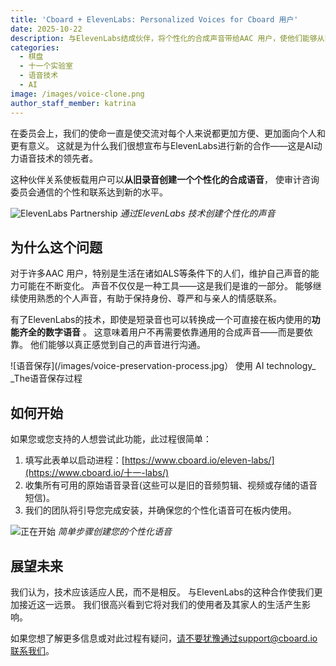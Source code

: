 ```yaml
---
title: 'Cboard + ElevenLabs: Personalized Voices for Cboard 用户'
date: 2025-10-22
description: 与ElevenLabs结成伙伴，将个性化的合成声音带给AAC 用户，使他们能够从旧录制中创建自定义声音。
categories:
  - 棋盘
  - 十一个实验室
  - 语音技术
  - AI
image: /images/voice-clone.png
author_staff_member: katrina
---
```


在委员会上，我们的使命一直是使交流对每个人来说都更加方便、更加面向个人和更有意义。 这就是为什么我们很想宣布与ElevenLabs进行新的合作——这是AI动力语音技术的领先者。

这种伙伴关系使板载用户可以**从旧录音创建一个个性化的合成语音**， 使审计咨询委员会通信的个性和联系达到新的水平。

![ElevenLabs Partnership](/images/elevenlabs-cboard.png) _通过ElevenLabs 技术创建个性化的声音_

## 为什么这个问题

对于许多AAC 用户，特别是生活在诸如ALS等条件下的人们，维护自己声音的能力可能在不断变化。 声音不仅仅是一种工具——这是我们是谁的一部分。 能够继续使用熟悉的个人声音，有助于保持身份、尊严和与亲人的情感联系。

有了ElevenLabs的技术，即使是短录音也可以转换成一个可直接在板内使用的**功能齐全的数字语音** 。 这意味着用户不再需要依靠通用的合成声音——而是要依靠。 他们能够以真正感觉到自己的声音进行沟通。

![语音保存](/images/voice-preservation-process.jpg） 使用 AI technology_ _The语音保存过程

## 如何开始

如果您或您支持的人想尝试此功能，此过程很简单：

1. 填写此表单以启动进程：[https://www.cboard.io/eleven-labs/](https://www.cboard.io/十一-labs/)
2. 收集所有可用的原始语音录音(这些可以是旧的音频剪辑、视频或存储的语音短信)。
3. 我们的团队将引导您完成安装，并确保您的个性化语音可在板内使用。

![正在开始](/images/voice-setup-process.jpg) _简单步骤创建您的个性化语音_

## 展望未来

我们认为，技术应该适应人民，而不是相反。 与ElevenLabs的这种合作使我们更加接近这一远景。 我们很高兴看到它将对我们的使用者及其家人的生活产生影响。

如果您想了解更多信息或对此过程有疑问，请不要犹豫通过support@cboard.io联系我们。